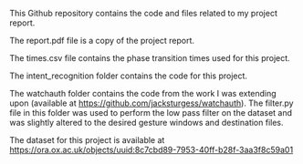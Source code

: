 This Github repository contains the code and files related to my project report.

The report.pdf file is a copy of the project report.

The times.csv file contains the phase transition times used for this project.

The intent_recognition folder contains the code for this project.

The watchauth folder contains the code from the work I was extending upon (available at https://github.com/jacksturgess/watchauth). The filter.py file in this folder was used to perform the low pass filter on the dataset and was slightly altered to the desired gesture windows and destination files.


The dataset for this project is available at https://ora.ox.ac.uk/objects/uuid:8c7cbd89-7953-40ff-b28f-3aa3f8c59a01

